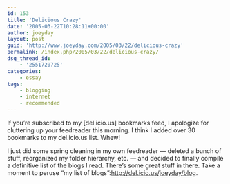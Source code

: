 ```yaml
---
id: 153
title: 'Delicious Crazy'
date: '2005-03-22T10:28:11+00:00'
author: joeyday
layout: post
guid: 'http://www.joeyday.com/2005/03/22/delicious-crazy'
permalink: /index.php/2005/03/22/delicious-crazy/
dsq_thread_id:
    - '2551720725'
categories:
    - essay
tags:
    - blogging
    - internet
    - recommended
---
```


If you’re subscribed to my \[del.icio.us\] bookmarks feed, I apologize for cluttering up your feedreader this morning. I think I added over 30 bookmarks to my del.icio.us list. Whew!

I just did some spring cleaning in my own feedreader — deleted a bunch of stuff, reorganized my folder hierarchy, etc. — and decided to finally compile a definitive list of the blogs I read. There’s some great stuff in there. Take a moment to peruse “my list of blogs”:http://del.icio.us/joeyday/blog.